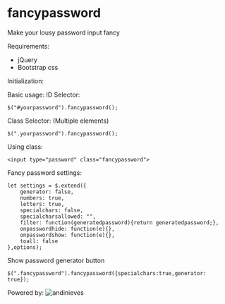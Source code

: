 # fancypassword
Make your lousy password input fancy

Requirements:
- jQuery
- Bootstrap css

Initialization:

Basic usage:
ID Selector:
```
$("#yourpassword").fancypassword();
```

Class Selector: (Multiple elements)
```
$(".yourpassword").fancypassword();
```

Using class:
```
<input type="password" class="fancypassword">
```

Fancy password settings:
```
let settings = $.extend({
    generator: false,
    numbers: true,
    letters: true,
    specialchars: false,
    specialcharsallowed: "",
    filter: function(generatedpassword){return generatedpassword;},
    onpasswordhide: function(e){},
    onpasswordshow: function(e){},
    toall: false
},options);
```
Show password generator button
```
$(".fancypassword").fancypassword({specialchars:true,generator: true});
```

Powered by:
![andinieves](https://avatars0.githubusercontent.com/u/16531944?s=96&v=4)
